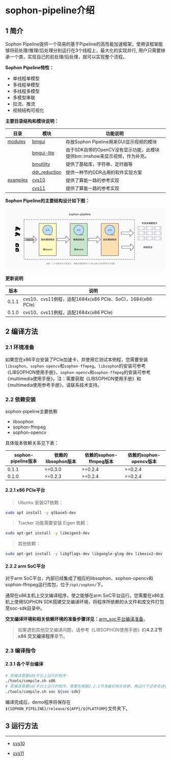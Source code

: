 # sophon-pipeline介绍

## 1 简介

Sophon Pipeline提供一个简易的基于Pipeline的高性能加速框架，使用该框架能够将前处理/推理/后处理分别运行在3个线程上，最大化的实现并行, 用户只需要继承一个类，实现自己的前处理/后处理，就可以实现整个流程。

**Sophon Pipeline特性：**

- 单线程单模型
- 多线程单模型
- 多线程多模型
- 多模型串联
- 拉流、推流
- 视频结构可视化

**主要目录结构和模块说明：**

| 目录                   | 模块                                     | 功能说明                                                     |
| ---------------------- | ---------------------------------------- | ------------------------------------------------------------ |
| [modules](./modules)   | [bmgui](./modules/bmgui)                 | 存放Sophon Pipeline用来GUI显示视频的模块                     |
|                        | [bmgui-lite](./modules/bmgui-lite)       | 由于SDK自带的OpenCV没有显示功能，此模块提供bm::imshow来显示视频，作为补充。 |
|                        | [bmutility](./modules/bmutility)         | 提供了基础库，字符串、定时器等                               |
|                        | [ddr_reduction](./modules/ddr_reduction) | 提供一种节约DDR占用的软件实现方案                            |
| [examples](./examples) | [cvs10](./examples/cvs10)                | 提供了算能一路的参考实现                                     |
|                        | [cvs11](./examples/cvs11)                | 提供了算能一路的参考实现                                     |

**Sophon Pipeline的主要结构设计如下图：** 

![**avatar**](./docs/pics/sophon-pipeline.jpg)

**更新说明**

| 版本  | 说明                                                       |
| ----- | ---------------------------------------------------------- |
| 0.1.1 | cvs10、cvs11例程，适配1684x(x86 PCIe、SoC)，1684(x86 PCIe) |
| 0.1.0 | cvs10、cvs11例程，适配1684x(x86 PCIe)                      |

## 2 编译方法

### 2.1 环境准备

如果您在x86平台安装了PCIe加速卡，并使用它测试本例程，您需要安装 `libsophon`、`sophon-opencv`和`sophon-ffmpeg`。`libsophon`的安装可参考《LIBSOPHON使用手册》，`sophon-opencv`和`sophon-ffmpeg`的安装可参考《multimedia使用手册》。注：需要获取《LIBSOPHON使用手册》和《multimedia使用参考手册》，请联系技术支持。

### 2.2 依赖安装

sophon-pipeline主要依赖 

- libsophon
- sophon-ffmpeg
- sophon-opencv

具体版本依赖关系见下表：

| sophon-pipeline版本 | 依赖的libsophon版本 | 依赖的sophon-ffmpeg版本 | 依赖的sophon-opencv版本 |
| ------------------- | ------------------- | ----------------------- | ----------------------- |
| 0.1.1               | >=0.3.0             | >=0.2.4                 | >=0.2.4                 |
| 0.1.0               | >=0.2.3             | >=0.2.4                 | >=0.2.4                 |

#### 2.2.1 x86 PCIe平台

> Ubuntu 安装QT依赖：
````bash
sudo apt install -y qtbase5-dev
````

> Tracker 功能需要安装 Eigen 依赖：
```bash
sudo apt-get install -y libeigen3-dev
```

> 其他依赖：

```bash
sudo apt-get install -y libgflags-dev libgoogle-glog-dev libexiv2-dev
```

#### 2.2.2 arm SoC平台

对于arm SoC平台，内部已经集成了相应的libsophon、sophon-opencv和sophon-ffmpeg运行库包，位于`/opt/sophon/`下。

通常在x86主机上交叉编译程序，使之能够在arm SoC平台运行。您需要在x86主机上使用SOPHON SDK搭建交叉编译环境，将程序所依赖的头文件和库文件打包至soc-sdk目录中。

**交叉编译环境和相关依赖环境的准备步骤详见：**[arm_soc平台编译准备](./docs/arm_soc.md)。

> 如果遇到其他交叉编译问题，请参考《LIBSOPHON使用手册》的**4.2.2节 x86 交叉编译程序**章节。

### 2.3 编译指令

#### 2.3.1 各个平台编译

```` bash
# 若编译需要x86平台上运行的程序：
./tools/compile.sh x86 
# 若编译需要SoC平台上运行的程序，需要先根据2.2.2节准备好相关依赖，再运行下述命令进行编译：
./tools/compile.sh soc ${soc-sdk} 
````

编译完成后，demo程序将保存在`${SOPHON_PIPELINE}/release/${APP}/${PLATFORM}`文件夹下。

## 3 运行方法

---
- [cvs10](./docs/cvs10.md)

- [cvs11](./docs/cvs11.md)

